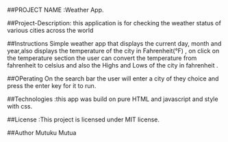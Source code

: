 ##PROJECT NAME :Weather App.

##Project-Description: this application is for checking the weather status of various cities across the world

##Instructions Simple weather app that displays the current day, month and year,also displays the temperature of the city in Fahrenheit(°F) , on click on the temperature section the user can convert the temperature from fahrenheit to celsius and also the Highs and Lows of the city in fahrenheit .

##OPerating On the search bar the user will enter a city of they choice and press the enter key for it to run.

##Technologies :this app was build on pure HTML and javascript and style with css.

##License :This project is licensed under MIT license.

##Author Mutuku Mutua